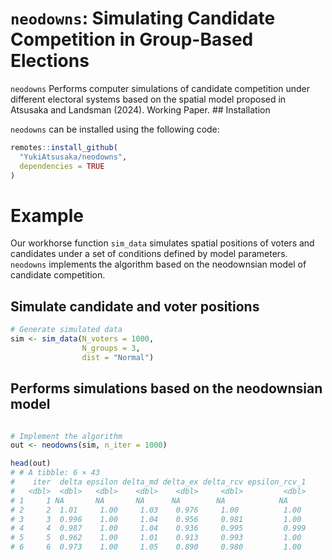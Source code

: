 # `neodowns`: Simulating Candidate Competition in Group-Based Elections

`neodowns` Performs computer simulations of candidate competition under different electoral systems based on the spatial model proposed in Atsusaka and Landsman (2024). Working Paper. \## Installation

`neodowns` can be installed using the following code:

``` r
remotes::install_github(
  "YukiAtsusaka/neodowns",
  dependencies = TRUE
)
```

# Example

Our workhorse function `sim_data` simulates spatial positions of voters and candidates under a set of conditions defined by model parameters. `neodowns` implements the algorithm based on the neodownsian model of candidate competition.

## Simulate candidate and voter positions

``` r
# Generate simulated data
sim <- sim_data(N_voters = 1000,
                N_groups = 3,
                dist = "Normal")

```

## Performs simulations based on the neodownsian model

``` r

# Implement the algorithm
out <- neodowns(sim, n_iter = 1000)                

head(out)
# # A tibble: 6 × 43
#    iter  delta epsilon delta_md delta_ex delta_rcv epsilon_rcv_1
#   <dbl>  <dbl>   <dbl>    <dbl>    <dbl>     <dbl>         <dbl>
# 1     1 NA       NA       NA      NA        NA            NA    
# 2     2  1.01     1.00     1.03    0.976     1.00          1.00 
# 3     3  0.996    1.00     1.04    0.956     0.981         1.00 
# 4     4  0.987    1.00     1.04    0.936     0.995         0.999
# 5     5  0.962    1.00     1.01    0.913     0.993         1.00 
# 6     6  0.973    1.00     1.05    0.890     0.980         1.00 
```
